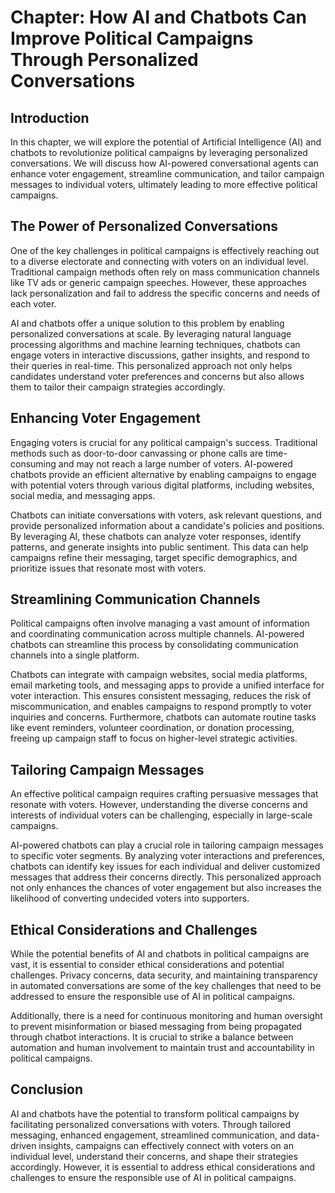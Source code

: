 Chapter: How AI and Chatbots Can Improve Political Campaigns Through Personalized Conversations
===============================================================================================

Introduction
------------

In this chapter, we will explore the potential of Artificial Intelligence (AI) and chatbots to revolutionize political campaigns by leveraging personalized conversations. We will discuss how AI-powered conversational agents can enhance voter engagement, streamline communication, and tailor campaign messages to individual voters, ultimately leading to more effective political campaigns.

The Power of Personalized Conversations
---------------------------------------

One of the key challenges in political campaigns is effectively reaching out to a diverse electorate and connecting with voters on an individual level. Traditional campaign methods often rely on mass communication channels like TV ads or generic campaign speeches. However, these approaches lack personalization and fail to address the specific concerns and needs of each voter.

AI and chatbots offer a unique solution to this problem by enabling personalized conversations at scale. By leveraging natural language processing algorithms and machine learning techniques, chatbots can engage voters in interactive discussions, gather insights, and respond to their queries in real-time. This personalized approach not only helps candidates understand voter preferences and concerns but also allows them to tailor their campaign strategies accordingly.

Enhancing Voter Engagement
--------------------------

Engaging voters is crucial for any political campaign's success. Traditional methods such as door-to-door canvassing or phone calls are time-consuming and may not reach a large number of voters. AI-powered chatbots provide an efficient alternative by enabling campaigns to engage with potential voters through various digital platforms, including websites, social media, and messaging apps.

Chatbots can initiate conversations with voters, ask relevant questions, and provide personalized information about a candidate's policies and positions. By leveraging AI, these chatbots can analyze voter responses, identify patterns, and generate insights into public sentiment. This data can help campaigns refine their messaging, target specific demographics, and prioritize issues that resonate most with voters.

Streamlining Communication Channels
-----------------------------------

Political campaigns often involve managing a vast amount of information and coordinating communication across multiple channels. AI-powered chatbots can streamline this process by consolidating communication channels into a single platform.

Chatbots can integrate with campaign websites, social media platforms, email marketing tools, and messaging apps to provide a unified interface for voter interaction. This ensures consistent messaging, reduces the risk of miscommunication, and enables campaigns to respond promptly to voter inquiries and concerns. Furthermore, chatbots can automate routine tasks like event reminders, volunteer coordination, or donation processing, freeing up campaign staff to focus on higher-level strategic activities.

Tailoring Campaign Messages
---------------------------

An effective political campaign requires crafting persuasive messages that resonate with voters. However, understanding the diverse concerns and interests of individual voters can be challenging, especially in large-scale campaigns.

AI-powered chatbots can play a crucial role in tailoring campaign messages to specific voter segments. By analyzing voter interactions and preferences, chatbots can identify key issues for each individual and deliver customized messages that address their concerns directly. This personalized approach not only enhances the chances of voter engagement but also increases the likelihood of converting undecided voters into supporters.

Ethical Considerations and Challenges
-------------------------------------

While the potential benefits of AI and chatbots in political campaigns are vast, it is essential to consider ethical considerations and potential challenges. Privacy concerns, data security, and maintaining transparency in automated conversations are some of the key challenges that need to be addressed to ensure the responsible use of AI in political campaigns.

Additionally, there is a need for continuous monitoring and human oversight to prevent misinformation or biased messaging from being propagated through chatbot interactions. It is crucial to strike a balance between automation and human involvement to maintain trust and accountability in political campaigns.

Conclusion
----------

AI and chatbots have the potential to transform political campaigns by facilitating personalized conversations with voters. Through tailored messaging, enhanced engagement, streamlined communication, and data-driven insights, campaigns can effectively connect with voters on an individual level, understand their concerns, and shape their strategies accordingly. However, it is essential to address ethical considerations and challenges to ensure the responsible use of AI in political campaigns.
